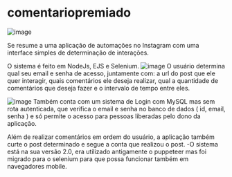# comentariopremiado
![image](https://user-images.githubusercontent.com/101986222/219145541-af4e54b3-6468-4ac5-93a8-3760d83c23c9.png)

Se resume a uma aplicação de automações no Instagram com uma interface simples de determinação de interações.

O sistema é feito em NodeJs, EJS e Selenium.
![image](https://user-images.githubusercontent.com/101986222/219143315-94305a2e-bffe-46a0-921e-d03433bda63a.png)
O usuário determina qual seu email e senha de acesso, juntamente com: a url do post que ele quer interagir, quais comentários ele deseja realizar, qual a quantidade de comentários que deseja fazer e o intervalo de tempo entre eles.

![image](https://user-images.githubusercontent.com/101986222/219144124-3f1ced71-eadc-4ae0-abe2-4bef487c704b.png)
Também conta com um sistema de Login com MySQL mas sem rota autenticada, que verifica o email e senha no banco de dados ( id, email, senha ) e só permite o acesso para pessoas liberadas pelo dono da aplicação.

Além de realizar comentários em ordem do usuário, a aplicação também curte o post determinado e segue a conta que realizou o post.
-O sistema está na sua versão 2.0, era utilizado antigamente o puppeteer mas foi migrado para o selenium para que possa funcionar também em navegadores mobile.
